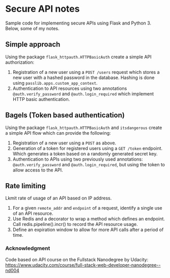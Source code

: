 # Secure API notes

Sample code for implementing secure APIs using Flask and Python 3. Below, some of my notes.

## Simple approach

Using the package `flask_httpauth.HTTPBasicAuth` create a simple API authorization:

1. Registration of a new user using a `POST /users` request which stores a new user with a hashed password in the database. Hashing is done using `passlib.apps.custom_app_context`.
2. Authentication to API resources using two annotations `@auth.verify_password` and `@auth.login_required` which implement HTTP basic authentication.

## Bagels (Token based authentication)

Using the package `flask_httpauth.HTTPBasicAuth` and `itsdangerous` create a simple API flow which can provide the following:

1. Registration of a new user using a `POST` as above.
2. Generation of a token for registered users using a `GET /token` endpoint. Which generates a token based on a randomly generated secret key.
3. Authentication to APIs using two previously used annotations: `@auth.verify_password` and `@auth.login_required`, but using the token to allow access to the API.

## Rate limiting

Lkmit rate of usage of an API based on IP address.

1. For a given `remote_addr` and `endpoint` of a request, identify a single use of an API resource.
2. Use Redis and a decorator to wrap a method which defines an endpoint.  Call redis.pipeline().incr() to record the API resource usage.
1. Define an expiration window to allow for more API calls after a period of time.

### Acknowledgment 

Code based on API course on the Fullstack Nanodegree by Udacity: https://www.udacity.com/course/full-stack-web-developer-nanodegree--nd004